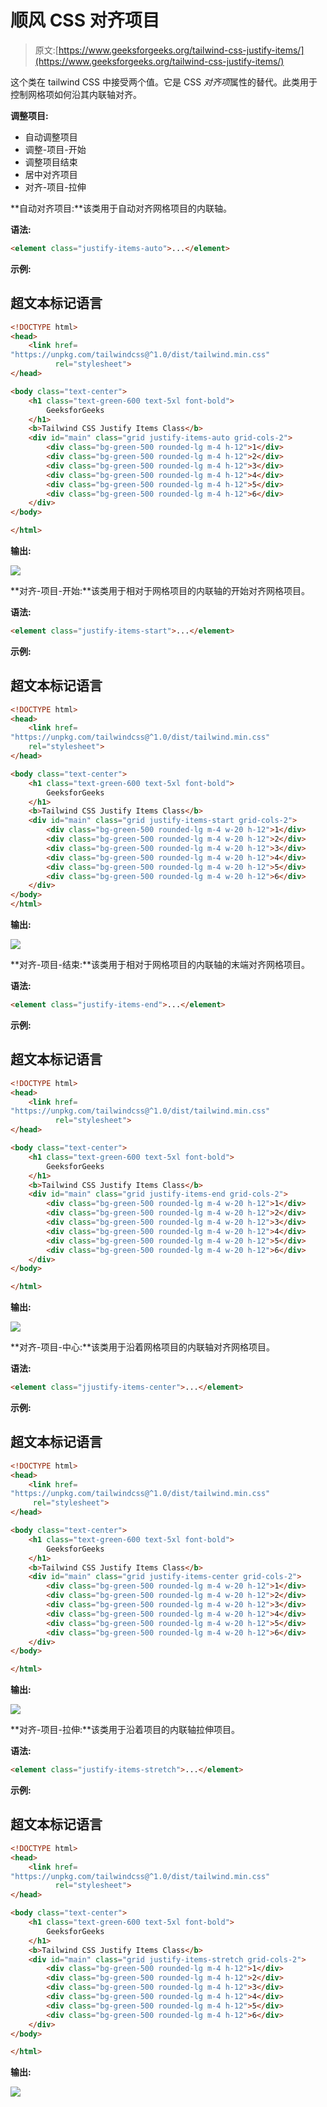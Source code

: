 # 顺风 CSS 对齐项目

> 原文:[https://www.geeksforgeeks.org/tailwind-css-justify-items/](https://www.geeksforgeeks.org/tailwind-css-justify-items/)

这个类在 tailwind CSS 中接受两个值。它是 CSS *对齐项*属性的替代。此类用于控制网格项如何沿其内联轴对齐。

**调整项目:**

*   自动调整项目
*   调整-项目-开始
*   调整项目结束
*   居中对齐项目
*   对齐-项目-拉伸

**自动对齐项目:**该类用于自动对齐网格项目的内联轴。

**语法:**

```html
<element class="justify-items-auto">...</element>
```

**示例:**

## 超文本标记语言

```html
<!DOCTYPE html> 
<head>     
    <link href=
"https://unpkg.com/tailwindcss@^1.0/dist/tailwind.min.css" 
          rel="stylesheet"> 
</head> 

<body class="text-center"> 
    <h1 class="text-green-600 text-5xl font-bold">
        GeeksforGeeks
    </h1> 
    <b>Tailwind CSS Justify Items Class</b> 
    <div id="main" class="grid justify-items-auto grid-cols-2"> 
        <div class="bg-green-500 rounded-lg m-4 h-12">1</div> 
        <div class="bg-green-500 rounded-lg m-4 h-12">2</div> 
        <div class="bg-green-500 rounded-lg m-4 h-12">3</div> 
        <div class="bg-green-500 rounded-lg m-4 h-12">4</div>
        <div class="bg-green-500 rounded-lg m-4 h-12">5</div> 
        <div class="bg-green-500 rounded-lg m-4 h-12">6</div>
    </div> 
</body> 

</html>
```

**输出:**

![](img/4923af705de6b52746e9fb5de0e7aef0.png)

**对齐-项目-开始:**该类用于相对于网格项目的内联轴的开始对齐网格项目。

**语法:**

```html
<element class="justify-items-start">...</element>
```

**示例:**

## 超文本标记语言

```html
<!DOCTYPE html> 
<head>    
    <link href=
"https://unpkg.com/tailwindcss@^1.0/dist/tailwind.min.css" 
    rel="stylesheet"> 
</head> 

<body class="text-center"> 
    <h1 class="text-green-600 text-5xl font-bold">
        GeeksforGeeks
    </h1> 
    <b>Tailwind CSS Justify Items Class</b> 
    <div id="main" class="grid justify-items-start grid-cols-2"> 
        <div class="bg-green-500 rounded-lg m-4 w-20 h-12">1</div> 
        <div class="bg-green-500 rounded-lg m-4 w-20 h-12">2</div> 
        <div class="bg-green-500 rounded-lg m-4 w-20 h-12">3</div> 
        <div class="bg-green-500 rounded-lg m-4 w-20 h-12">4</div>
        <div class="bg-green-500 rounded-lg m-4 w-20 h-12">5</div> 
        <div class="bg-green-500 rounded-lg m-4 w-20 h-12">6</div>
    </div> 
</body> 
</html>
```

**输出:**

![](img/362bef6856283bd24be8ae812012c2ab.png)

**对齐-项目-结束:**该类用于相对于网格项目的内联轴的末端对齐网格项目。

**语法:**

```html
<element class="justify-items-end">...</element>
```

**示例:**

## 超文本标记语言

```html
<!DOCTYPE html> 
<head>    
    <link href=
"https://unpkg.com/tailwindcss@^1.0/dist/tailwind.min.css" 
          rel="stylesheet"> 
</head> 

<body class="text-center"> 
    <h1 class="text-green-600 text-5xl font-bold">
        GeeksforGeeks
    </h1> 
    <b>Tailwind CSS Justify Items Class</b> 
    <div id="main" class="grid justify-items-end grid-cols-2"> 
        <div class="bg-green-500 rounded-lg m-4 w-20 h-12">1</div> 
        <div class="bg-green-500 rounded-lg m-4 w-20 h-12">2</div> 
        <div class="bg-green-500 rounded-lg m-4 w-20 h-12">3</div> 
        <div class="bg-green-500 rounded-lg m-4 w-20 h-12">4</div>
        <div class="bg-green-500 rounded-lg m-4 w-20 h-12">5</div> 
        <div class="bg-green-500 rounded-lg m-4 w-20 h-12">6</div>
    </div> 
</body> 

</html>
```

**输出:**

![](img/71ef8d3e5b0cc41a95aeaefb68c1a9c4.png)

**对齐-项目-中心:**该类用于沿着网格项目的内联轴对齐网格项目。

**语法:**

```html
<element class="jjustify-items-center">...</element>
```

**示例:**

## 超文本标记语言

```html
<!DOCTYPE html> 
<head>    
    <link href=
"https://unpkg.com/tailwindcss@^1.0/dist/tailwind.min.css" 
     rel="stylesheet"> 
</head> 

<body class="text-center"> 
    <h1 class="text-green-600 text-5xl font-bold">
        GeeksforGeeks
    </h1> 
    <b>Tailwind CSS Justify Items Class</b> 
    <div id="main" class="grid justify-items-center grid-cols-2"> 
        <div class="bg-green-500 rounded-lg m-4 w-20 h-12">1</div> 
        <div class="bg-green-500 rounded-lg m-4 w-20 h-12">2</div> 
        <div class="bg-green-500 rounded-lg m-4 w-20 h-12">3</div> 
        <div class="bg-green-500 rounded-lg m-4 w-20 h-12">4</div>
        <div class="bg-green-500 rounded-lg m-4 w-20 h-12">5</div> 
        <div class="bg-green-500 rounded-lg m-4 w-20 h-12">6</div>
    </div> 
</body> 

</html>
```

**输出:**

![](img/0398e187c4afe7e50b42d370e1a63bdd.png)

**对齐-项目-拉伸:**该类用于沿着项目的内联轴拉伸项目。

**语法:**

```html
<element class="justify-items-stretch">...</element>
```

**示例:**

## 超文本标记语言

```html
<!DOCTYPE html> 
<head>    
    <link href=
"https://unpkg.com/tailwindcss@^1.0/dist/tailwind.min.css" 
          rel="stylesheet"> 
</head> 

<body class="text-center"> 
    <h1 class="text-green-600 text-5xl font-bold">
        GeeksforGeeks
    </h1> 
    <b>Tailwind CSS Justify Items Class</b> 
    <div id="main" class="grid justify-items-stretch grid-cols-2"> 
        <div class="bg-green-500 rounded-lg m-4 h-12">1</div> 
        <div class="bg-green-500 rounded-lg m-4 h-12">2</div> 
        <div class="bg-green-500 rounded-lg m-4 h-12">3</div> 
        <div class="bg-green-500 rounded-lg m-4 h-12">4</div>
        <div class="bg-green-500 rounded-lg m-4 h-12">5</div> 
        <div class="bg-green-500 rounded-lg m-4 h-12">6</div>
    </div> 
</body> 

</html>
```

**输出:**

![](img/ba1645219f10f76ccb17ac76881b9160.png)